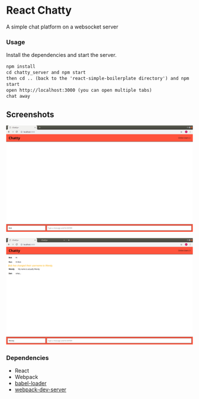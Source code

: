 React Chatty
=====================

A simple chat platform on a websocket server

### Usage

Install the dependencies and start the server.

```
npm install
cd chatty_server and npm start
then cd .. (back to the 'react-simple-boilerplate directory') and npm start
open http://localhost:3000 (you can open multiple tabs)
chat away
```

## Screenshots
!["Screenshot of Chatty app, simple and clean."](https://github.com/mBarlescu/chatty/blob/master/docs/Screenshot%20from%202018-11-29%2020-52-22.png?raw=true)

!["Screenshot of Chatty app messages, and a user changing their username."](https://github.com/mBarlescu/chatty/blob/master/docs/Screenshot%20from%202018-11-29%2020-54-46.png?raw=true)

### Dependencies

* React
* Webpack
* [babel-loader](https://github.com/babel/babel-loader)
* [webpack-dev-server](https://github.com/webpack/webpack-dev-server)
